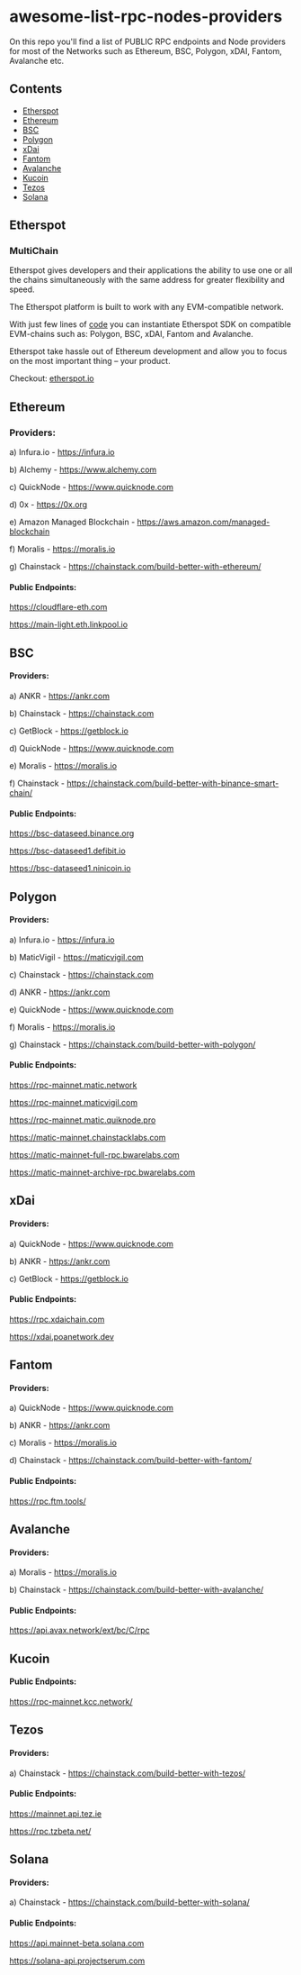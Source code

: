 # awesome-list-rpc-nodes-providers

On this repo you'll find a list of PUBLIC RPC endpoints and Node providers for most of the Networks such as Ethereum, BSC, Polygon, xDAI, Fantom, Avalanche etc.

## Contents

- [Etherspot](#etherspot)
- [Ethereum](#ethereum)
- [BSC](#bsc)
- [Polygon](#polygon)
- [xDai](#xdai)
- [Fantom](#fantom)
- [Avalanche](#avalanche)
- [Kucoin](#kucoin)
- [Tezos](#tezos)
- [Solana](#solana)


## Etherspot

### MultiChain

Etherspot gives developers and their applications the ability to use one or all the chains simultaneously with the same address for greater flexibility and speed.

The Etherspot platform is built to
work with any EVM-compatible network.

With just few lines of [code](https://docs.etherspot.dev/getting-started/supported-ethereum-chains) you can instantiate Etherspot SDK on compatible EVM-chains such as: Polygon, BSC, xDAI, Fantom and Avalanche.

Etherspot take hassle out of Ethereum development and allow you to focus on the most important thing – your product.


Checkout: [etherspot.io](https://etherspot.io/)


## Ethereum

### Providers:

a) Infura.io - https://infura.io

b) Alchemy - https://www.alchemy.com

c) QuickNode - https://www.quicknode.com

d) 0x - https://0x.org

e) Amazon Managed Blockchain - https://aws.amazon.com/managed-blockchain

f) Moralis - https://moralis.io

g) Chainstack - https://chainstack.com/build-better-with-ethereum/


#### Public Endpoints:

https://cloudflare-eth.com

https://main-light.eth.linkpool.io

## BSC

#### Providers:

a) ANKR - https://ankr.com

b) Chainstack - https://chainstack.com

c) GetBlock - https://getblock.io

d) QuickNode - https://www.quicknode.com

e) Moralis - https://moralis.io

f) Chainstack - https://chainstack.com/build-better-with-binance-smart-chain/

#### Public Endpoints:

https://bsc-dataseed.binance.org

https://bsc-dataseed1.defibit.io

https://bsc-dataseed1.ninicoin.io

## Polygon

#### Providers:

a) Infura.io - https://infura.io

b) MaticVigil - https://maticvigil.com

c) Chainstack - https://chainstack.com

d) ANKR - https://ankr.com

e) QuickNode - https://www.quicknode.com

f) Moralis - https://moralis.io

g) Chainstack - https://chainstack.com/build-better-with-polygon/

#### Public Endpoints:
https://rpc-mainnet.matic.network

https://rpc-mainnet.maticvigil.com

https://rpc-mainnet.matic.quiknode.pro

https://matic-mainnet.chainstacklabs.com 

https://matic-mainnet-full-rpc.bwarelabs.com

https://matic-mainnet-archive-rpc.bwarelabs.com

## xDai

#### Providers:

a) QuickNode - https://www.quicknode.com

b) ANKR - https://ankr.com

c) GetBlock - https://getblock.io


#### Public Endpoints:

https://rpc.xdaichain.com

https://xdai.poanetwork.dev


## Fantom

#### Providers:

a) QuickNode - https://www.quicknode.com

b) ANKR - https://ankr.com

c) Moralis - https://moralis.io

d) Chainstack - https://chainstack.com/build-better-with-fantom/


#### Public Endpoints:

https://rpc.ftm.tools/


## Avalanche

#### Providers:

a) Moralis - https://moralis.io

b) Chainstack - https://chainstack.com/build-better-with-avalanche/

#### Public Endpoints:

https://api.avax.network/ext/bc/C/rpc

## Kucoin

#### Public Endpoints:

https://rpc-mainnet.kcc.network/

## Tezos

#### Providers:

a) Chainstack - https://chainstack.com/build-better-with-tezos/

#### Public Endpoints:

https://mainnet.api.tez.ie

https://rpc.tzbeta.net/

## Solana

#### Providers:

a) Chainstack - https://chainstack.com/build-better-with-solana/

#### Public Endpoints:

https://api.mainnet-beta.solana.com

https://solana-api.projectserum.com